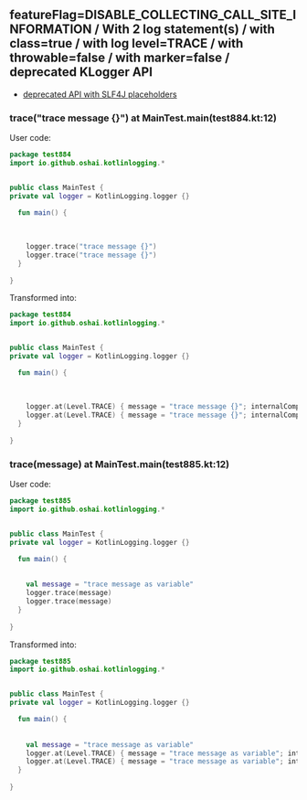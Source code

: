 ## featureFlag=DISABLE_COLLECTING_CALL_SITE_INFORMATION / With 2 log statement(s) / with class=true / with log level=TRACE / with throwable=false / with marker=false / deprecated KLogger API

* [deprecated API with SLF4J placeholders](deprecated-slf4j-placeholders.md)

###  trace("trace message {}") at MainTest.main(test884.kt:12)

User code:
```kotlin
package test884
import io.github.oshai.kotlinlogging.*


public class MainTest {
private val logger = KotlinLogging.logger {}

  fun main() {
    
    
    
    logger.trace("trace message {}")
    logger.trace("trace message {}")
  }
  
}


```
  
Transformed into:
```kotlin
package test884
import io.github.oshai.kotlinlogging.*


public class MainTest {
private val logger = KotlinLogging.logger {}

  fun main() {
    
    
    
    logger.at(Level.TRACE) { message = "trace message {}"; internalCompilerData = KLoggingEventBuilder.InternalCompilerData(messageTemplate = "\"trace message {}\"")
    logger.at(Level.TRACE) { message = "trace message {}"; internalCompilerData = KLoggingEventBuilder.InternalCompilerData(messageTemplate = "\"trace message {}\"")
  }
  
}


```

###  trace(message) at MainTest.main(test885.kt:12)

User code:
```kotlin
package test885
import io.github.oshai.kotlinlogging.*


public class MainTest {
private val logger = KotlinLogging.logger {}

  fun main() {
    
    
    val message = "trace message as variable"
    logger.trace(message)
    logger.trace(message)
  }
  
}


```
  
Transformed into:
```kotlin
package test885
import io.github.oshai.kotlinlogging.*


public class MainTest {
private val logger = KotlinLogging.logger {}

  fun main() {
    
    
    val message = "trace message as variable"
    logger.at(Level.TRACE) { message = "trace message as variable"; internalCompilerData = KLoggingEventBuilder.InternalCompilerData(messageTemplate = "message")
    logger.at(Level.TRACE) { message = "trace message as variable"; internalCompilerData = KLoggingEventBuilder.InternalCompilerData(messageTemplate = "message")
  }
  
}


```
